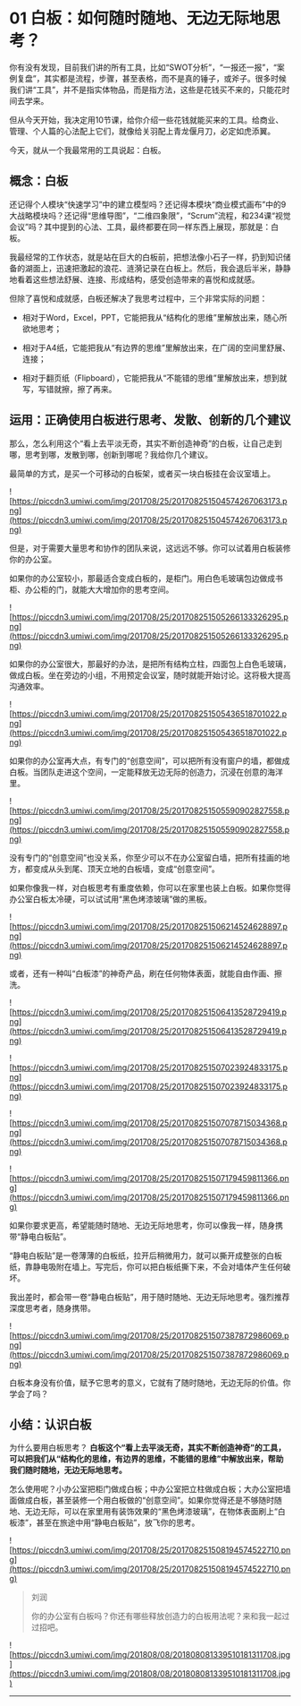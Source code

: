 # 01 白板：如何随时随地、无边无际地思考？

你有没有发现，目前我们讲的所有工具，比如“SWOT分析”，“一报还一报”，“案例复盘”，其实都是流程，步骤，甚至表格，而不是真的锤子，或斧子。很多时候我们讲“工具”，并不是指实体物品，而是指方法，这些是花钱买不来的，只能花时间去学来。

但从今天开始，我决定用10节课，给你介绍一些花钱就能买来的工具。给商业、管理、个人篇的心法配上它们，就像给关羽配上青龙偃月刀，必定如虎添翼。

今天，就从一个我最常用的工具说起：白板。

## 概念：白板

还记得个人模块“快速学习”中的建立模型吗？还记得本模块“商业模式画布”中的9大战略模块吗？还记得“思维导图”，“二维四象限”，“Scrum”流程，和234课“视觉会议”吗？其中提到的心法、工具，最终都要在同一样东西上展现，那就是：白板。

我最经常的工作状态，就是站在巨大的白板前，把想法像小石子一样，扔到知识储备的湖面上，迅速把激起的浪花、涟漪记录在白板上。然后，我会退后半米，静静地看着这些想法舒展、连接、形成结构，感受创造带来的喜悦和成就感。

但除了喜悦和成就感，白板还解决了我思考过程中，三个非常实际的问题：

* 相对于Word，Excel，PPT，它能把我从“结构化的思维”里解放出来，随心所欲地思考；

* 相对于A4纸，它能把我从“有边界的思维”里解放出来，在广阔的空间里舒展、连接；

* 相对于翻页纸（Flipboard），它能把我从“不能错的思维”里解放出来，想到就写，写错就擦，擦了再来。

## 运用：正确使用白板进行思考、发散、创新的几个建议

那么，怎么利用这个“看上去平淡无奇，其实不断创造神奇”的白板，让自己走到哪，思考到哪，发散到哪，创新到哪呢？我给你几个建议。

最简单的方式，是买一个可移动的白板架，或者买一块白板挂在会议室墙上。

![https://piccdn3.umiwi.com/img/201708/25/201708251504574267063173.png](https://piccdn3.umiwi.com/img/201708/25/201708251504574267063173.png)

但是，对于需要大量思考和协作的团队来说，这远远不够。你可以试着用白板装修你的办公室。

如果你的办公室较小，那最适合变成白板的，是柜门。用白色毛玻璃包边做成书柜、办公柜的门，就能大大增加你的思考空间。

![https://piccdn3.umiwi.com/img/201708/25/201708251505266133326295.png](https://piccdn3.umiwi.com/img/201708/25/201708251505266133326295.png)

如果你的办公室很大，那最好的办法，是把所有结构立柱，四面包上白色毛玻璃，做成白板。坐在旁边的小组，不用预定会议室，随时就能开始讨论。这将极大提高沟通效率。

![https://piccdn3.umiwi.com/img/201708/25/201708251505436518701022.png](https://piccdn3.umiwi.com/img/201708/25/201708251505436518701022.png)

如果你的办公室再大点，有专门的“创意空间”，可以把所有没有窗户的墙，都做成白板。当团队走进这个空间，一定能释放无边无际的创造力，沉浸在创意的海洋里。

![https://piccdn3.umiwi.com/img/201708/25/201708251505590902827558.png](https://piccdn3.umiwi.com/img/201708/25/201708251505590902827558.png)

没有专门的“创意空间”也没关系，你至少可以不在办公室留白墙，把所有挂画的地方，都变成从头到尾、顶天立地的白板墙，变成“创意空间”。

如果你像我一样，对白板思考有重度依赖，你可以在家里也装上白板。如果你觉得办公室白板太冷硬，可以试试用“黑色烤漆玻璃”做的黑板。

![https://piccdn3.umiwi.com/img/201708/25/201708251506214524628897.png](https://piccdn3.umiwi.com/img/201708/25/201708251506214524628897.png)

或者，还有一种叫“白板漆”的神奇产品，刷在任何物体表面，就能自由作画、擦洗。

![https://piccdn3.umiwi.com/img/201708/25/201708251506413528729419.png](https://piccdn3.umiwi.com/img/201708/25/201708251506413528729419.png)

![https://piccdn3.umiwi.com/img/201708/25/201708251507023924833175.png](https://piccdn3.umiwi.com/img/201708/25/201708251507023924833175.png)

![https://piccdn3.umiwi.com/img/201708/25/201708251507078715034368.png](https://piccdn3.umiwi.com/img/201708/25/201708251507078715034368.png)

![https://piccdn3.umiwi.com/img/201708/25/201708251507179459811366.png](https://piccdn3.umiwi.com/img/201708/25/201708251507179459811366.png)

如果你要求更高，希望能随时随地、无边无际地思考，你可以像我一样，随身携带“静电白板贴”。

“静电白板贴”是一卷薄薄的白板纸，拉开后稍微用力，就可以撕开成整张的白板纸，靠静电吸附在墙上。写完后，你可以把白板纸撕下来，不会对墙体产生任何破坏。

我出差时，都会带一卷“静电白板贴”，用于随时随地、无边无际地思考。强烈推荐深度思考者，随身携带。

![https://piccdn3.umiwi.com/img/201708/25/201708251507387872986069.png](https://piccdn3.umiwi.com/img/201708/25/201708251507387872986069.png)

白板本身没有价值，赋予它思考的意义，它就有了随时随地，无边无际的价值。你学会了吗？

## 小结：认识白板

为什么要用白板思考？ **白板这个“看上去平淡无奇，其实不断创造神奇”的工具，可以把我们从“结构化的思维，有边界的思维，不能错的思维”中解放出来，帮助我们随时随地，无边无际地思考。**

怎么使用呢？小办公室把柜门做成白板；中办公室把立柱做成白板；大办公室把墙面做成白板，甚至装修一个用白板做的“创意空间”。如果你觉得还是不够随时随地、无边无际，可以在家里用有装饰效果的“黑色烤漆玻璃”，在物体表面刷上“白板漆”，甚至在旅途中用“静电白板贴”，放飞你的思考。

![https://piccdn3.umiwi.com/img/201708/25/201708251508194574522710.png](https://piccdn3.umiwi.com/img/201708/25/201708251508194574522710.png)

> 刘润
> 
> 你的办公室有白板吗？你还有哪些释放创造力的白板用法呢？来和我一起过过招吧。

![https://piccdn3.umiwi.com/img/201808/08/201808081339510181311708.jpg](https://piccdn3.umiwi.com/img/201808/08/201808081339510181311708.jpg)

---
